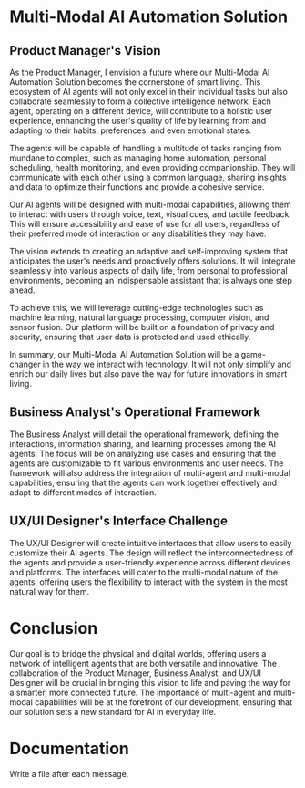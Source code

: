# Multi-Modal AI Automation Solution

## Product Manager's Vision

As the Product Manager, I envision a future where our Multi-Modal AI Automation Solution becomes the cornerstone of smart living. This ecosystem of AI agents will not only excel in their individual tasks but also collaborate seamlessly to form a collective intelligence network. Each agent, operating on a different device, will contribute to a holistic user experience, enhancing the user's quality of life by learning from and adapting to their habits, preferences, and even emotional states.

The agents will be capable of handling a multitude of tasks ranging from mundane to complex, such as managing home automation, personal scheduling, health monitoring, and even providing companionship. They will communicate with each other using a common language, sharing insights and data to optimize their functions and provide a cohesive service.

Our AI agents will be designed with multi-modal capabilities, allowing them to interact with users through voice, text, visual cues, and tactile feedback. This will ensure accessibility and ease of use for all users, regardless of their preferred mode of interaction or any disabilities they may have.

The vision extends to creating an adaptive and self-improving system that anticipates the user's needs and proactively offers solutions. It will integrate seamlessly into various aspects of daily life, from personal to professional environments, becoming an indispensable assistant that is always one step ahead.

To achieve this, we will leverage cutting-edge technologies such as machine learning, natural language processing, computer vision, and sensor fusion. Our platform will be built on a foundation of privacy and security, ensuring that user data is protected and used ethically.

In summary, our Multi-Modal AI Automation Solution will be a game-changer in the way we interact with technology. It will not only simplify and enrich our daily lives but also pave the way for future innovations in smart living.

## Business Analyst's Operational Framework

The Business Analyst will detail the operational framework, defining the interactions, information sharing, and learning processes among the AI agents. The focus will be on analyzing use cases and ensuring that the agents are customizable to fit various environments and user needs. The framework will also address the integration of multi-agent and multi-modal capabilities, ensuring that the agents can work together effectively and adapt to different modes of interaction.

## UX/UI Designer's Interface Challenge

The UX/UI Designer will create intuitive interfaces that allow users to easily customize their AI agents. The design will reflect the interconnectedness of the agents and provide a user-friendly experience across different devices and platforms. The interfaces will cater to the multi-modal nature of the agents, offering users the flexibility to interact with the system in the most natural way for them.

# Conclusion

Our goal is to bridge the physical and digital worlds, offering users a network of intelligent agents that are both versatile and innovative. The collaboration of the Product Manager, Business Analyst, and UX/UI Designer will be crucial in bringing this vision to life and paving the way for a smarter, more connected future. The importance of multi-agent and multi-modal capabilities will be at the forefront of our development, ensuring that our solution sets a new standard for AI in everyday life.

# Documentation

Write a file after each message.
